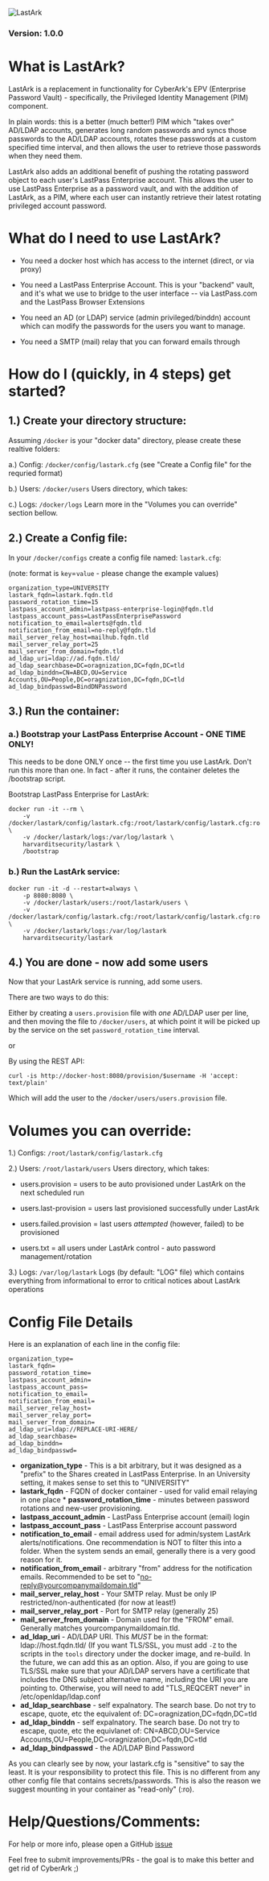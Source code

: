 ![LastArk](https://preview.ibb.co/gZew4x/lastark.png)
### Version: 1.0.0

# What is LastArk?

LastArk is a replacement in functionality for CyberArk's EPV (Enterprise Password Vault) - specifically, the Privileged Identity Management (PIM) component.

In plain words: this is a better (much better!) PIM which "takes over" AD/LDAP accounts, generates long random passwords and syncs those passwords to the AD/LDAP accounts, rotates these passwords at a custom specified time interval, and then allows the user to retrieve those passwords when they need them.

LastArk also adds an additional benefit of pushing the rotating password object to each user's LastPass Enterprise account. This allows the user to use LastPass Enterprise as a password vault, and with the addition of LastArk, as a PIM, where each user can instantly retrieve their latest rotating privileged account password.

# What do I need to use LastArk?

* You need a docker host which has access to the internet (direct, or via proxy)

* You need a LastPass Enterprise Account.
This is your "backend" vault, and it's what we use to bridge to the
user interface -- via LastPass.com and the LastPass Browser Extensions

* You need an AD (or LDAP) service (admin privileged/binddn) account which can modify the passwords for the users you want to manage.

* You need a SMTP (mail) relay that you can forward emails through

# How do I (quickly, in 4 steps) get started?

## 1.) Create your directory structure:
Assuming ```/docker``` is your "docker data" directory, please create these realtive folders:

a.) Config: ```/docker/config/lastark.cfg```
(see "Create a Config file" for the requried format)

b.) Users: ```/docker/users```
Users directory, which takes:

c.) Logs: ```/docker/logs```
Learn more in the "Volumes you can override" section bellow.

## 2.) Create a Config file:
In your ```/docker/configs``` create a config file named: ```lastark.cfg```:

(note: format is ```key```=```value``` - please change the example values)

```
organization_type=UNIVERSITY
lastark_fqdn=lastark.fqdn.tld
password_rotation_time=15
lastpass_account_admin=lastpass-enterprise-login@fqdn.tld
lastpass_account_pass=LastPassEnterprisePassword
notification_to_email=alerts@fqdn.tld
notification_from_email=no-reply@fqdn.tld
mail_server_relay_host=mailhub.fqdn.tld
mail_server_relay_port=25
mail_server_from_domain=fqdn.tld
ad_ldap_uri=ldap://ad.fqdn.tld/
ad_ldap_searchbase=DC=oragnization,DC=fqdn,DC=tld
ad_ldap_binddn=CN=ABCD,OU=Service Accounts,OU=People,DC=oragnization,DC=fqdn,DC=tld
ad_ldap_bindpasswd=BindDNPassword
```

## 3.) Run the container:

### a.) Bootstrap your LastPass Enterprise Account - ONE TIME ONLY!

This needs to be done ONLY once -- the first time you use LastArk.
Don't run this more than one. In fact - after it runs, the container
deletes the /bootstrap script.

Bootstrap LastPass Enterprise for LastArk:
```
docker run -it --rm \
    -v /docker/lastark/config/lastark.cfg:/root/lastark/config/lastark.cfg:ro \
    -v /docker/lastark/logs:/var/log/lastark \
    harvarditsecurity/lastark \
    /bootstrap
```

### b.) Run the LastArk service:
```
docker run -it -d --restart=always \
    -p 8080:8080 \
    -v /docker/lastark/users:/root/lastark/users \
    -v /docker/lastark/config/lastark.cfg:/root/lastark/config/lastark.cfg:ro \
    -v /docker/lastark/logs:/var/log/lastark
    harvarditsecurity/lastark
```

## 4.) You are done - now add some users

Now that your LastArk service is running, add some users.

There are two ways to do this:

Either by creating a ```users.provision``` file with _one_ AD/LDAP
user per line, and then moving the file to ```/docker/users```, at
which point it will be picked up by the service on the set
```password_rotation_time``` interval.

or

By using the REST API:

```
curl -is http://docker-host:8080/provision/$username -H 'accept: text/plain'
```
Which will add the user to the ```/docker/users/users.provision```
file.

# Volumes you can override:
1.) Configs: ```/root/lastark/config/lastark.cfg```

2.) Users: ```/root/lastark/users```
Users directory, which takes:
* users.provision = users to be auto provisioned under LastArk on the
next scheduled run

* users.last-provision = users last provisioned successfully under
LastArk

* users.failed.provision = last users _attempted_ (however, failed) to
be provisioned

* users.txt = all users under LastArk control - auto password
management/rotation

3.) Logs: ```/var/log/lastark```
Logs (by default: "LOG" file) which contains everything from informational to error to critical notices about LastArk operations

# Config File Details

Here is an explanation of each line in the config file:

```
organization_type=
lastark_fqdn=
password_rotation_time=
lastpass_account_admin=
lastpass_account_pass=
notification_to_email=
notification_from_email=
mail_server_relay_host=
mail_server_relay_port=
mail_server_from_domain=
ad_ldap_uri=ldap://REPLACE-URI-HERE/
ad_ldap_searchbase=
ad_ldap_binddn=
ad_ldap_bindpasswd=
```

* **organization_type** - This is a bit arbitrary, but it was designed as a "prefix" to the Shares created in LastPass Enterprise. In an University setting, it makes sense to set this to "UNIVERSITY"
* **lastark_fqdn** - FQDN of docker container - used for valid email relaying in one place * **password_rotation_time** - minutes between password rotations and new-user provisioning.
* **lastpass_account_admin** - LastPass Enterprise account (email) login
* **lastpass_account_pass** - LastPass Enterprise account password
* **notification_to_email** - email address used for admin/system LastArk alerts/notifications. One recommendation is NOT to filter this into a folder. When the system sends an email, generally there is a very good reason for it.
* **notification_from_email** - arbitrary "from" address for the notification emails. Recommended to be set to "no-reply@yourcompanymaildomain.tld"
* **mail_server_relay_host** - Your SMTP relay. Must be only IP restricted/non-authenticated (for now at least!)
* **mail_server_relay_port** - Port for SMTP relay (generally 25)
* **mail_server_from_domain** - Domain used for the "FROM" email. Generally matches yourcompanymaildomain.tld.
* **ad_ldap_uri** - AD/LDAP URI. This _MUST_ be in the format: ldap://host.fqdn.tld/ (If you want TLS/SSL, you must add ```-Z``` to the scripts in the ```tools``` directory under the docker image, and re-build. In the future, we can add this as an option. Also, if you are going to use TLS/SSL make sure that your AD/LDAP servers have a certificate that includes the DNS subject alternative name, including the URI you are pointing to. Otherwise, you will need to add "TLS_REQCERT never" in /etc/openldap/ldap.conf
* **ad_ldap_searchbase** - self expalnatory. The search base. Do not try to escape, quote, etc the equivalent of: DC=oragnization,DC=fqdn,DC=tld
* **ad_ldap_binddn** - self expalnatory. The search base. Do not try to escape, quote, etc the equivlanet of: CN=ABCD,OU=Service Accounts,OU=People,DC=oragnization,DC=fqdn,DC=tld
* **ad_ldap_bindpasswd** - the AD/LDAP Bind Password

As you can clearly see by now, your lastark.cfg is "sensitive" to say the least. It is your responsibility to protect this file. This is no different from any other config file that contains secrets/passwords. This is also the reason we suggest mounting in your container as "read-only" (:ro).

# Help/Questions/Comments:
For help or more info, please open a GitHub [issue](https://github.com/harvard-itsecurity/docker-lastark/issues)

Feel free to submit improvements/PRs - the goal is to make this better and get rid of CyberArk ;)
